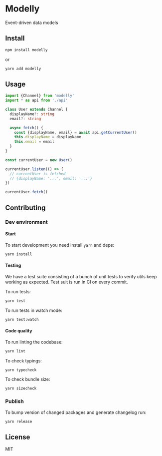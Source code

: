 # Modelly

Event-driven data models

## Install

```sh
npm install modelly
```

or

```sh
yarn add modelly
```

## Usage

```ts
import {Channel} from 'modelly'
import * as api from './api'

class User extends Channel {
  displayName?: string
  email?: string

  async fetch() {
    const {displayName, email} = await api.getCurrentUser()
    this.displayName = displayName
    this.email = email
  }
}

const currentUser = new User()

currentUser.listen(() => {
  // currentUser is fetched
  // {displayName: '...', email: '...'}
})

currentUser.fetch()
```

## Contributing

### Dev environment

#### Start

To start development you need install `yarn` and deps:

```sh
yarn install
```

#### Testing

We have a test suite consisting of a bunch of unit tests to verify utils keep working as expected. Test suit is run in CI on every commit.

To run tests:

```sh
yarn test
```

To run tests in watch mode:

```sh
yarn test:watch
```

#### Code quality

To run linting the codebase:

```sh
yarn lint
```

To check typings:

```sh
yarn typecheck
```

To check bundle size:

```sh
yarn sizecheck
```

### Publish

To bump version of changed packages and generate changelog run:

```sh
yarn release
```

## License

MIT
